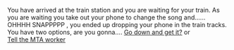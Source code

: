You have arrived at the train station and you are waiting for your train. As you are waiting you take out your phone to change the song and......  
OHHHH SNAPPPPP , you ended up dropping your phone in the train tracks. You have two options, are you gonna.... 
[Go down and get it?](Electrocution.md)  or   
[Tell the MTA worker](MTA.md)